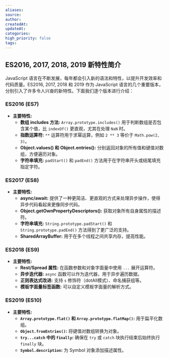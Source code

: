```yaml
---
aliases:
source:
author:
createdAt:
updateAt:
categories:
high_priority: false
tags:
---
```

## ES2016, 2017, 2018, 2019 新特性简介

JavaScript 语言在不断发展，每年都会引入新的语法和特性，以提升开发效率和代码质量。ES2016, 2017, 2018 和 2019 作为 JavaScript 语言的几个重要版本，分别引入了许多令人兴奋的新特性。下面我们逐个版本进行介绍：

### ES2016 (ES7)

- **主要特性:**
  - **数组 includes 方法:** `Array.prototype.includes()` 用于判断数组是否包含某个值，比 `indexOf()` 更直观，尤其在处理 `NaN` 时。
  - **指数运算符:** `**` 运算符用于求幂运算，例如 `2 ** 3` 等价于 `Math.pow(2, 3)`。
  - **Object.values() 和 Object.entries():** 分别返回对象的所有值和键值对数组，方便遍历对象。
  - **字符串填充:** `padStart()` 和 `padEnd()` 方法用于在字符串开头或结尾填充指定字符。

### ES2017 (ES8)

- **主要特性:**
  - **async/await:** 提供了一种更简洁、更直观的方式来处理异步操作，使得异步代码看起来更像同步代码。
  - **Object.getOwnPropertyDescriptors():** 获取对象所有自身属性的描述符。
  - **字符串填充:** `String.prototype.padStart()` 和 `String.prototype.padEnd()` 方法得到了更广泛的支持。
  - **SharedArrayBuffer:** 用于在多个线程之间共享内存，提高性能。

### ES2018 (ES9)

- **主要特性:**
  - **Rest/Spread 属性:** 在函数参数和对象字面量中使用 `...` 展开运算符。
  - **异步迭代器:** `async` 函数可以作为迭代器，用于异步遍历数据。
  - **正则表达式改进:** 支持 `s` 修饰符（dotAll模式）、命名捕获组等。
  - **模板字面量标签函数:** 可以自定义模板字面量的解析方式。

### ES2019 (ES10)

- **主要特性:**
  - **`Array.prototype.flat()` 和 `Array.prototype.flatMap()`:** 用于扁平化数组。
  - **`Object.fromEntries()`:** 将键值对数组转换为对象。
  - **`try...catch` 中的 `finally`:** 确保在 `try` 或 `catch` 块执行结束后始终执行 `finally` 块。
  - **`Symbol.description`:** 为 Symbol 对象添加描述属性。
